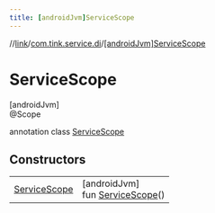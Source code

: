 ```yaml
---
title: [androidJvm]ServiceScope
---
```

//[link](../../../index.html)/[com.tink.service.di](../index.html)/[[androidJvm]ServiceScope](index.html)



# ServiceScope



[androidJvm]\
@Scope



annotation class [ServiceScope](index.html)



## Constructors


| | |
|---|---|
| [ServiceScope](-service-scope.html) | [androidJvm]<br>fun [ServiceScope](-service-scope.html)() |

